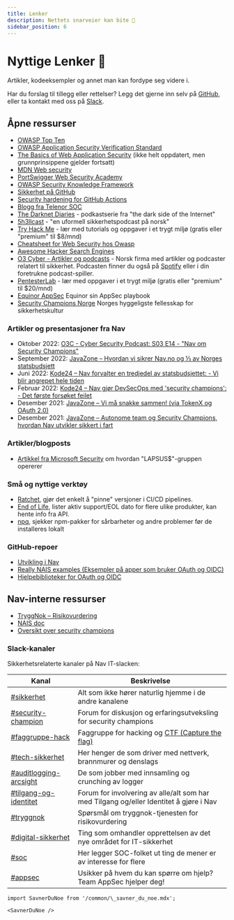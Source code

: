 ```yaml
---
title: Lenker
description: Nettets snarveier kan bite 🔗
sidebar_position: 6
---
```


# Nyttige Lenker 🔗

Artikler, kodeeksempler og annet man kan fordype seg videre i.

Har du forslag til tillegg eller rettelser? Legg det gjerne inn selv på [GitHub](https://github.com/navikt/security-playbook/blob/main/docs/05-lenker.md), eller ta kontakt med oss på [Slack](https://nav-it.slack.com/archives/CN8N938K1).

## Åpne ressurser

- [OWASP Top Ten](https://owasp.org/www-project-top-ten/)
- [OWASP Application Security Verification Standard](https://owasp.org/www-project-application-security-verification-standard/)
- [The Basics of Web Application Security](https://martinfowler.com/articles/web-security-basics.html) (ikke helt oppdatert, men grunnprinsippene gjelder fortsatt)
- [MDN Web security](https://developer.mozilla.org/en-US/docs/Web/Security)
- [PortSwigger Web Security Academy](https://portswigger.net/web-security)
- [OWASP Security Knowledge Framework](https://www.securityknowledgeframework.org/)
- [Sikkerhet på GitHub](https://github.com/features/security)
- [Security hardening for GitHub Actions](https://docs.github.com/en/actions/security-guides/security-hardening-for-github-actions)
- [Blogg fra Telenor SOC](https://telenorsoc.blogspot.com/)
- [The Darknet Diaries](https://darknetdiaries.com/) - podkastserie fra "the dark side of the Internet"
- [5h3llcast](https://open.spotify.com/show/76cxbNjWBBGzc486SV48YE) - "en uformell sikkerhetspodcast på norsk"
- [Try Hack Me](https://tryhackme.com/) - lær med tutorials og oppgaver i et trygt miljø (gratis eller "premium" til $8/mnd)
- [Cheatsheet for Web Security hos Owasp](https://cheatsheetseries.owasp.org/)
- [Awesome Hacker Search Engines](https://github.com/edoardottt/awesome-hacker-search-engines)
- [O3 Cyber - Artikler og podcasts](https://www.o3c.no/knowledge) - Norsk firma med artikler og podcaster relatert til sikkerhet. Podcasten finner du også på [Spotify](https://open.spotify.com/show/6ZHEdYUtPIIlznhlnsZtGG) eller i din foretrukne podcast-spiller.
- [PentesterLab](https://pentesterlab.com/) - lær med oppgaver i et trygt miljø (gratis eller "premium" til $20/mnd)
- [Equinor AppSec](https://equinor.github.io/appsec/#security-champion) Equinor sin AppSec playbook
- [Security Champions Norge](https://securitychampions.no/) Norges hyggeligste fellesskap for sikkerhetskultur

### Artikler og presentasjoner fra Nav

- Oktober 2022: [O3C - Cyber Security Podcast: S03 E14 - "Nav om Security Champions"](https://open.spotify.com/episode/5qxl7qWlEwzqw4mh8m2FZ9?si=cb6764ee3f824d98)
- September 2022: [JavaZone – Hvordan vi sikrer Nav.no og ⅓ av Norges statsbudsjett](https://vimeo.com/748031584)
- Juni 2022: [Kode24 – Nav forvalter en tredjedel av statsbudsjettet: - Vi blir angrepet hele tiden](https://www.kode24.no/artikkel/nav-forvalter-en-tredjedel-av-statsbudsjettet-vi-blir-angrepet-hele-tiden/76410353)
- Februar 2022: [Kode24 – Nav gjør DevSecOps med 'security champions': - Det første forsøket feilet](https://www.kode24.no/artikkel/nav-gjor-devsecops-med-security-champions-det-forste-forsoket-feilet/75393687)
- Desember 2021: [JavaZone – Vi må snakke sammen! (via TokenX og OAuth 2.0)](https://vimeo.com/669150683)
- Desember 2021: [JavaZone – Autonome team og Security Champions, hvordan Nav utvikler sikkert i fart](https://vimeo.com/669321429)

### Artikler/blogposts

- [Artikkel fra Microsoft Security](https://www.microsoft.com/security/blog/2022/03/22/dev-0537-criminal-actor-targeting-organizations-for-data-exfiltration-and-destruction/) om hvordan "LAPSUS$"-gruppen opererer

### Små og nyttige verktøy

- [Ratchet](https://github.com/sethvargo/ratchet), gjør det enkelt å "pinne" versjoner i CI/CD pipelines.
- [End of Life](https://endoflife.date/), lister aktiv support/EOL dato for flere ulike produkter, kan hente info fra API.
- [npq](https://www.npmjs.com/package/npq), sjekker npm-pakker for sårbarheter og andre problemer før de installeres lokalt

### GitHub-repoer

- [Utvikling i Nav](https://github.com/navikt/utvikling)
- [Really NAIS examples (Eksempler på apper som bruker OAuth og OIDC)](https://github.com/nais/examples)
- [Hjelpebiblioteker for OAuth og OIDC](https://github.com/navikt/token-support)

## Nav-interne ressurser

- [TryggNok – Risikovurdering](https://apps.powerapps.com/play/f8517640-ea01-46e2-9c09-be6b05013566)
- [NAIS doc](https://doc.nais.io/)
- [Oversikt over security champions](https://teamkatalog.nav.no/dashboard/members/role/SECURITY_CHAMPION)

### Slack-kanaler

Sikkerhetsrelaterte kanaler på Nav IT-slacken:

| Kanal                                                                   | Beskrivelse                                                                            |
| ----------------------------------------------------------------------- | -------------------------------------------------------------------------------------- |
| [#sikkerhet](https://nav-it.slack.com/archives/C6UBU9EAU)               | Alt som ikke hører naturlig hjemme i de andre kanalene                                 |
| [#security-champion](https://nav-it.slack.com/archives/CN8N938K1)       | Forum for diskusjon og erfaringsutveksling for security champions                      |
| [#faggruppe-hack](https://nav-it.slack.com/archives/C045XD7KV32)        | Faggruppe for hacking og [CTF (Capture the flag)](/docs/wordlist#capture-the-flag-ctf) |
| [#tech-sikkerhet](https://nav-it.slack.com/archives/CCSET7820)          | Her henger de som driver med nettverk, brannmurer og denslags                          |
| [#auditlogging-arcsight](https://nav-it.slack.com/archives/C014576K5TQ) | De som jobber med innsamling og crunching av logger                                    |
| [#tilgang-og-identitet](https://nav-it.slack.com/archives/C025DDBBSLU)  | Forum for involvering av alle/alt som har med Tilgang og/eller Identitet å gjøre i Nav |
| [#tryggnok](https://nav-it.slack.com/archives/CQ0D5HLSW)                | Spørsmål om tryggnok-tjenesten for risikovurdering                                     |
| [#digital-sikkerhet](https://nav-it.slack.com/archives/C026BETG37H)     | Ting som omhandler opprettelsen av det nye området for IT-sikkerhet                    |
| [#soc](https://nav-it.slack.com/archives/C0162CBNJRJ)                   | Her legger SOC-folket ut ting de mener er av interesse for flere                       |
| [#appsec](https://nav-it.slack.com/archives/C06P91VN27M)                | Usikker på hvem du kan spørre om hjelp? Team AppSec hjelper deg!                       |

```mdx-code-block
import SavnerDuNoe from '/common/\_savner_du_noe.mdx';

<SavnerDuNoe />
```
